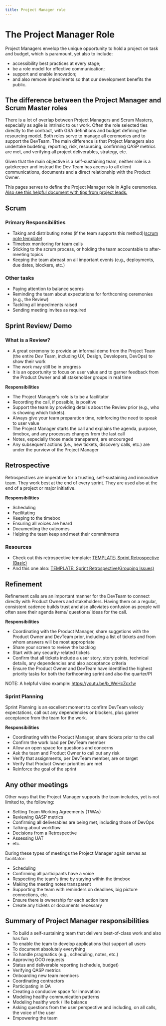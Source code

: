```yaml
---
title: Project Manager role
---
```


# The Project Manager Role

Project Managers envelop the unique opportunity to hold a project on task and budget, which is paramount, yet also to include:

-   accessibility best practices at every stage;
-   be a role model for effective communication;
-   support and enable innovation;
-   and also remove impediments so that our development benefits the public.

## The difference between the Project Manager and Scrum Master roles

There is a lot of overlap between Project Managers and Scrum Masters, especially as agile is intrinsic to our work. Often the role selected ties directly to the contract, with GSA definitions and budget defining the resourcing model. Both roles serve to manage all ceremonies and to support the DevTeam. The main difference is that Project Managers also undertake budeting, reporting, risk, resourcing, confirming QASP metrics are met, and verifying all project deliverables, strategy, etc.

Given that the main objective is a self-sustaining team, neither role is a gatekeeper and instead the Dev Team has access to all client communications, documents and a direct relationship with the Product Owner.

This pages serves to define the Project Manager role in Agile ceremonies. [Also see this helpful document with tips from project leads.](https://docs.google.com/document/d/1QIUZC7qJJt9A0XWxb-kDAfVBI4Bf9GoqrZbPRnUQ9fA/edit#heading=h.qho48irft1kw)

## Scrum

### Primary Responsibilities

-   Taking and distributing notes (if the team supports this method)([scrum note template](https://docs.google.com/document/d/17tl3lPu-3Uo6_YCEtb6AH9HsaILLS1UTmoUFIuXoqDc/edit))
-   Timebox monitoring for team calls
-   Sticking to the scrum process, or holding the team accountable to after-meeting topics
-   Keeping the team abreast on all important events (e.g., deployments, due dates, blockers, etc.)

### Other tasks

-   Paying attention to balance scores
-   Reminding the team about expectations for forthcoming ceremonies (e.g., the Review)
-   Tackling all impediments raised
-   Sending meeting invites as required

## Sprint Review/ Demo

### What is a Review?

-   A great ceremony to provide an informal demo from the Project Team (the entire Dev Team, including UX, Design, Developers, DevOps) to show their work
-   The work may still be in progress
-   It is an opportunity to focus on user value and to garner feedback from the Product Owner and all stakeholder groups in real time

**Responsibilities**

-   The Project Manager's role is to be a facilitator
-   Recording the call, if possible, is positive
-   Support the team by providing details about the Review prior (e.g., who is showing which tickets).
-   Always give your team preparation time, reinforcing the need to speak to user value
-   The Project Manager starts the call and explains the agenda, purpose, timebox, and any processes changes from the last call
-   Notes, especially those made transparent, are encouraged
-   Any subsequent actions (i.e., new tickets, discovery calls, etc.) are under the purview of the Project Manager

## Retrospective

Retrospectives are imperative for a trusting, self-sustaining and innovative team. They work best at the end of every sprint. They are used also at the end of a project or major initiative.

**Responsibilities**

-   Scheduling
-   Facilitating
-   Keeping to the timebox
-   Ensuring all voices are heard
-   Documenting the outcomes
-   Helping the team keep and meet their commitments

### Resources

-   Check out this retrospective template: [TEMPLATE: Sprint Retrospective (Basic)](https://trello.com/b/YEXXigXH/template-sprint-retrospective)
-   And this one also: [TEMPLATE: Sprint Retrospective(Grouping Issues)](https://trello.com/b/jG9U4I6l/template-sprint-retrospective-grouping-issues)

## Refinement

Refinement calls are an important manner for the DevTeam to connect directly with Product Owners and stakeholders. Having them on a regular, consistent cadence builds trust and also alleviates confusion as people will often save their agenda items/ questions/ ideas for the call.

**Responsibilities**

-   Coordinating with the Product Manager, share suggetions with the Product Owner and DevTeam prior, including a list of tickets and from whom answers will be most appropriate
-   Share your screen to review the backlog
-   Start with any security-related tickets
-   Confirm that all tickets include a user story, story points, technical details, any dependencies and also acceptance criteria
-   Ensure the Product Owner and DevTeam have identified the highest priority tasks for both the forthcoming sprint and also the quarter/PI

NOTE: A helpful video example: <https://youtu.be/b_WeHcZcx1w>

### Sprint Planning

Sprint Planning is an excellent moment to confirm DevTeam velociy expectations, call out any dependencies or blockers, plus garner acceptance from the team for the work.

**Responsibilities**

-   Coordinating with the Product Manager, share tickets prior to the call
-   Confirm the work load per DevTeam member
-   Allow an open space for questions and concerns
-   Ask the team and Product Owner to call out any risk
-   Verify that assignments, per DevTeam member, are on target
-   Verify that Product Owner priorities are met
-   Reinforce the goal of the sprint

## Any other meetings

Other ways that the Project Manager supports the team includes, yet is not limited to, the following:

-   Setting Team Working Agreements (TWAs)
-   Reviewing QASP metrics
-   Confirming all deliverables are being met, including those of DevOps
-   Talking about workflow
-   Decisions from a Retrospective
-   Assessing UAT
-   etc.

During these types of meetings the Project Manager again serves as facilitator:

-   Scheduling
-   Confirming all participants have a voice
-   Respecting the team's time by staying within the timebox
-   Making the meeting notes transparent
-   Supporting the team with reminders on deadlnes, big picture connections, etc.
-   Ensure there is ownership for each action item
-   Create any tickets or documents necessary

## Summary of Project Manager responsibilities

-   To build a self-sustaining team that delivers best-of-class work and also has fun
-   To enable the team to develop applications that support all users
-   To document absolutely everything
-   To handle pragmatics (e.g., scheduling, notes, etc.)
-   Approving OOO requests
-   Status and deliverable reporting (schedule, budget)
-   Verifying QASP metrics
-   Onboarding new team members
-   Coordinating contractors
-   Participating in QA
-   Creating a conducive space for innovation
-   Modeling healthy communication patterns
-   Modeling healthy work / life balance
-   Asking questions from the user perspective and including, on all calls, the voice of the user
-   Empowering the team
